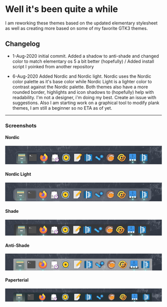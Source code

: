 # Well it's been quite a while  
I am reworking these themes based on the updated elementary stylesheet as well as creating more based on some of my favorite GTK3 themes.  

## Changelog
* 1-Aug-2020 initial commit.  Added a shadow to anti-shade and changed color to match elementary os 5 a bit better (hopefully) / Added install script I yoinked from another repository

* 6-Aug-2020 Added Nordic and Nordic light. Nordic uses the Nordic color palette as it's base color while Nordic Light is a lighter color to contrast against the Nordic palette.  Both themes also have a more rounded border, highlights and icon shadows to (hopefully) help with readability.  I'm not a designer, i'm doing my best.  Create an issue with suggestions.  Also I am starting work on a graphical tool to modify plank themes, I am still a beginner so no ETA as of yet.

---

### Screenshots

#### Nordic
![Nordic](screenshots/Nordic.png)

#### Nordic Light
![Nordic Light](screenshots/Nordic-Light.png)

#### Shade
![shade](screenshots/Shade.png)

#### Anti-Shade
![anti-shade](screenshots/Anti-Shade.png)

#### Paperterial
![paperterial](screenshots/Paperterial.png)


